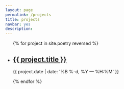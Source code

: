 ```yaml
---
layout: page
permalink: /projects
title: projects
navbar: yes
description: 
---
```


<ul class="post-list">
{% for project in site.poetry reversed %}
    <li>
        <h2><a class="poem-title" href="{{ poem.url | prepend: site.baseurl }}">{{ project.title }}</a></h2>
        <p class="post-meta">{{ project.date | date: '%B %-d, %Y — %H:%M' }}</p>
      </li>
{% endfor %}
</ul>